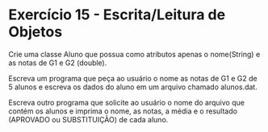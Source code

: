 # Exercício 15 - Escrita/Leitura de Objetos
Crie uma classe Aluno que possua como atributos apenas o nome(String) e as notas de G1 e G2 (double).

Escreva um programa que peça ao usuário o nome as notas de G1 e G2 de 5 alunos e escreva os dados do aluno em um arquivo chamado alunos.dat.

Escreva outro programa que solicite ao usuário o nome do arquivo que contém os alunos e imprima o nome, as notas, a média e o resultado (APROVADO ou SUBSTITUIÇÃO) de cada aluno.
